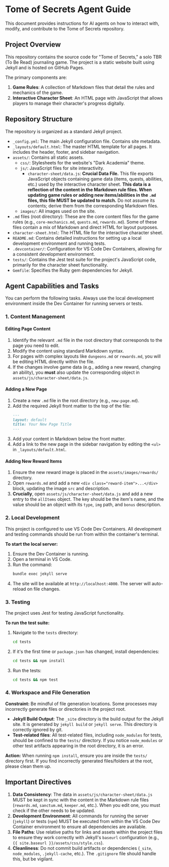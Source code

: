 # Tome of Secrets Agent Guide

This document provides instructions for AI agents on how to interact with, modify, and contribute to the Tome of Secrets repository.

## Project Overview

This repository contains the source code for "Tome of Secrets," a solo TBR (To Be Read) journaling game. The project is a static website built using Jekyll and is hosted on GitHub Pages.

The primary components are:
1.  **Game Rules**: A collection of Markdown files that detail the rules and mechanics of the game.
2.  **Interactive Character Sheet**: An HTML page with JavaScript that allows players to manage their character's progress digitally.

## Repository Structure

The repository is organized as a standard Jekyll project.

*   `_config.yml`: The main Jekyll configuration file. Contains site metadata.
*   `_layouts/default.html`: The master HTML template for all pages. It includes the header, footer, and sidebar navigation.
*   `assets/`: Contains all static assets.
    *   `css/`: Stylesheets for the website's "Dark Academia" theme.
    *   `js/`: JavaScript files for site interactivity.
        *   `character-sheet/data.js`: **Crucial Data File.** This file exports JavaScript objects containing game data (items, quests, abilities, etc.) used by the interactive character sheet. **This data is a reflection of the content in the Markdown rule files. When updating game rules or adding new items/abilities in the `.md` files, this file MUST be updated to match.** Do not assume its contents; derive them from the corresponding Markdown files.
    *   `images/`: All images used on the site.
*   `.md` files (root directory): These are the core content files for the game rules (e.g., `core-mechanics.md`, `quests.md`, `rewards.md`). Some of these files contain a mix of Markdown and direct HTML for layout purposes.
*   `character-sheet.html`: The HTML file for the interactive character sheet.
*   `README.md`: Contains detailed instructions for setting up a local development environment and running tests.
*   `.devcontainer/`: Configuration for VS Code Dev Containers, allowing for a consistent development environment.
*   `tests/`: Contains the Jest test suite for the project's JavaScript code, primarily for the character sheet functionality.
*   `Gemfile`: Specifies the Ruby gem dependencies for Jekyll.

## Agent Capabilities and Tasks

You can perform the following tasks. Always use the local development environment inside the Dev Container for running servers or tests.

### 1. Content Management

#### Editing Page Content
1.  Identify the relevant `.md` file in the root directory that corresponds to the page you need to edit.
2.  Modify the content using standard Markdown syntax.
3.  For pages with complex layouts like `dungeons.md` or `rewards.md`, you will be editing HTML directly within the file.
4.  If the changes involve game data (e.g., adding a new reward, changing an ability), you **must** also update the corresponding object in `assets/js/character-sheet/data.js`.

#### Adding a New Page
1.  Create a new `.md` file in the root directory (e.g., `new-page.md`).
2.  Add the required Jekyll front matter to the top of the file:
    ```markdown
    ---
    layout: default
    title: Your New Page Title
    ---
    ```
3.  Add your content in Markdown below the front matter.
4.  Add a link to the new page in the sidebar navigation by editing the `<ul>` in `_layouts/default.html`.

#### Adding New Reward Items
1.  Ensure the new reward image is placed in the `assets/images/rewards/` directory.
2.  Open `rewards.md` and add a new `<div class="reward-item">...</div>` block, updating the image `src` and description.
3.  **Crucially**, open `assets/js/character-sheet/data.js` and add a new entry to the `allItems` object. The key should be the item's name, and the value should be an object with its `type`, `img` path, and `bonus` description.

### 2. Local Development

This project is configured to use VS Code Dev Containers. All development and testing commands should be run from within the container's terminal.

**To start the local server:**
1.  Ensure the Dev Container is running.
2.  Open a terminal in VS Code.
3.  Run the command:
    ```bash
    bundle exec jekyll serve
    ```
4.  The site will be available at `http://localhost:4000`. The server will auto-reload on file changes.

### 3. Testing

The project uses Jest for testing JavaScript functionality.

**To run the test suite:**
1.  Navigate to the `tests` directory:
    ```bash
    cd tests
    ```
2.  If it's the first time or `package.json` has changed, install dependencies:
    ```bash
    cd tests && npm install
    ```
3.  Run the tests:
    ```bash
    cd tests && npm test
    ```

### 4. Workspace and File Generation

**Constraint:** Be mindful of file generation locations. Some processes may incorrectly generate files or directories in the project root.

*   **Jekyll Build Output**: The `_site` directory is the build output for the Jekyll site. It is generated by `jekyll build` or `jekyll serve`. This directory is correctly ignored by git.
*   **Test-related files**: All test-related files, including `node_modules` for tests, should be confined to the `tests/` directory. If you notice `node_modules` or other test artifacts appearing in the root directory, it is an error.

**Action:** When running `npm install`, ensure you are inside the `tests/` directory first. If you find incorrectly generated files/folders at the root, please clean them up.

## Important Directives

1.  **Data Consistency**: The data in `assets/js/character-sheet/data.js` MUST be kept in sync with the content in the Markdown rule files (`rewards.md`, `sanctum.md`, `keeper.md`, etc.). When you edit one, you must check if the other needs to be updated.
2.  **Development Environment**: All commands for running the server (`jekyll`) or tests (`npm`) MUST be executed from within the VS Code Dev Container environment to ensure all dependencies are available.
3.  **File Paths**: Use relative paths for links and assets within the project files to ensure they work correctly with Jekyll's `baseurl` configuration (e.g., `{{ site.baseurl }}/assets/css/style.css`).
4.  **Cleanliness**: Do not commit build artifacts or dependencies (`_site`, `node_modules`, `.jekyll-cache`, etc.). The `.gitignore` file should handle this, but be vigilant.

